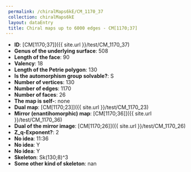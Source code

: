 ```yaml
--- 
 permalink: /chiralMaps6kE/CM_1170_37 
 collection: chiralMaps6kE
 layout: dataEntry
 title: Chiral maps up to 6000 edges - CM[1170;37]
---
```


- **ID**: [CM[1170;37]]({{ site.url }}/test/CM_1170_37)
- **Genus of the underlying surface**: 508
- **Length of the face**: 90
- **Valency**: 18
- **Length of the Petrie polygon**: 130
- **Is the automorphism group solvable?**: S
- **Number of vertices**: 130
- **Number of edges**: 1170
- **Number of faces**: 26
- **The map is self-**: none
- **Dual map**: [CM[1170;23]]({{ site.url }}/test/CM_1170_23)
- **Mirror (enantihomorphic) map**: [CM[1170;36]]({{ site.url }}/test/CM_1170_36)
- **Dual of the mirror image**: [CM[1170;26]]({{ site.url }}/test/CM_1170_26)
- **Z_q-Exponent?**: 2
- **No idea**:  11:36
- **No idea**: Y
- **No idea**: Y
- **Skeleton**: Sk(130;8)^3
- **Some other kind of skeleton**: nan
